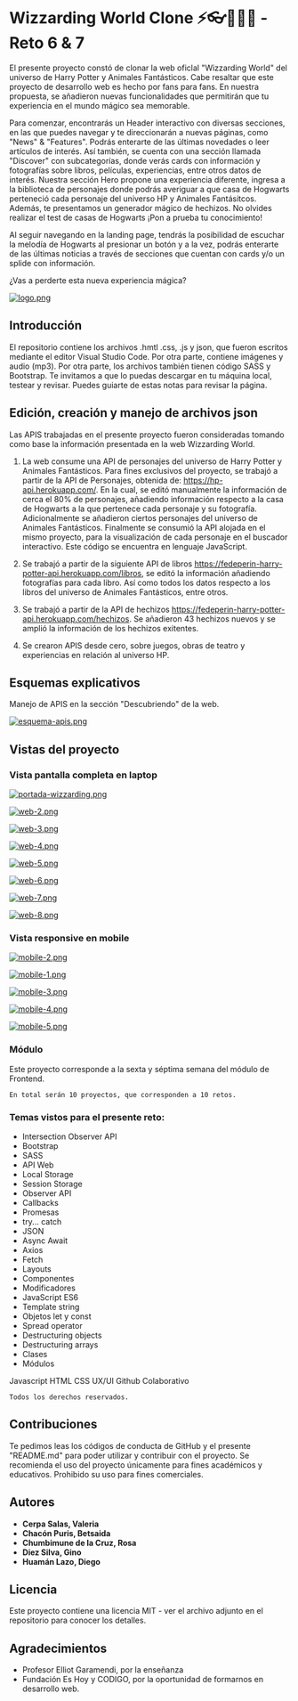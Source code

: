 # Wizzarding World Clone ⚡👓🏰🧙‍♂ - Reto 6 & 7

El presente proyecto constó de clonar la web oficlal "Wizzarding World" del universo de Harry Potter y Animales Fantásticos. Cabe resaltar que este proyecto de desarrollo web es hecho por fans para fans. En nuestra propuesta, se añadieron nuevas funcionalidades que permitirán que tu experiencia en el mundo mágico sea memorable.

Para comenzar, encontrarás un Header interactivo con diversas secciones, en las que puedes navegar y te direccionarán a nuevas páginas, como "News" & "Features". Podrás enterarte de las últimas novedades o leer artículos de interés. Así también, se cuenta con una sección llamada "Discover" con subcategorías, donde verás cards con información y fotografías sobre libros, películas, experiencias, entre otros datos de interés. 
Nuestra sección Hero propone una experiencia diferente, ingresa a la biblioteca de personajes donde podrás averiguar a que casa de Hogwarts perteneció cada personaje del universo HP y Animales Fantásitcos. Además, te presentamos un generador mágico de hechizos.
No olvides realizar el test de casas de Hogwarts ¡Pon a prueba tu conocimiento!

Al seguir navegando en la landing page, tendrás la posibilidad de escuchar la melodía de Hogwarts al presionar un botón y a la vez, podrás enterarte de las últimas noticias a través de secciones que cuentan con cards y/o un splide con información.

¿Vas a perderte esta nueva experiencia mágica?

[![logo.png](https://i.postimg.cc/LXdQ94j6/logo.png)](https://postimg.cc/mcwyVsd0)

## Introducción

El repositorio contiene los archivos .hmtl .css, .js y json, que fueron escritos mediante el editor Visual Studio Code. Por otra parte, contiene imágenes y audio (mp3). Por otra parte, los archivos también tienen código SASS y Bootstrap.
Te invitamos a que lo puedas descargar en tu máquina local, testear y revisar. Puedes guiarte de estas notas para revisar la página.

## Edición, creación y manejo de archivos json

Las APIS trabajadas en el presente proyecto fueron consideradas tomando como base la información presentada en la web Wizzarding World.

1) La web consume una API de personajes del universo de Harry Potter y Animales Fantásticos. Para fines exclusivos del proyecto, se trabajó a partir de la API de Personajes, obtenida de: https://hp-api.herokuapp.com/.
En la cual, se editó manualmente la información de cerca el 80% de personajes, añadiendo información respecto a la casa de Hogwarts a la que pertenece cada personaje y su fotografía. Adicionalmente se añadieron ciertos personajes del universo de Animales Fantásticos.
Finalmente se consumió la API alojada en el mismo proyecto, para la visualización de cada personaje en el buscador interactivo. Este código se encuentra en lenguaje JavaScript.

2) Se trabajó a partir de la siguiente API de libros https://fedeperin-harry-potter-api.herokuapp.com/libros, se editó la información añadiendo fotografías para cada libro. Así como todos los datos respecto a los libros del universo de Animales Fantásticos, entre otros.

3) Se trabajó a partir de la API de hechizos https://fedeperin-harry-potter-api.herokuapp.com/hechizos. Se añadieron 43 hechizos nuevos y se amplió la información de los hechizos exitentes.
   
5) Se crearon APIS desde cero, sobre juegos, obras de teatro y experiencias en relación al universo HP.
    
## Esquemas explicativos 
   
Manejo de APIS en la sección "Descubriendo" de la web.
    
[![esquema-apis.png](https://i.postimg.cc/tgJjq59d/esquema-apis.png)](https://postimg.cc/v4JjX5gD)

## Vistas del proyecto

### Vista pantalla completa en laptop
        
[![portada-wizzarding.png](https://i.postimg.cc/d0nhZMdb/portada-wizzarding.png)](https://postimg.cc/cKgxPbFh)
      
[![web-2.png](https://i.postimg.cc/wMJ141yN/web-2.png)](https://postimg.cc/sGjfvDJf)
      
[![web-3.png](https://i.postimg.cc/hGfP3XNG/web-3.png)](https://postimg.cc/xkV2X1fr)
     
[![web-4.png](https://i.postimg.cc/vHhYY7sB/web-4.png)](https://postimg.cc/xckDgzqD)
     
[![web-5.png](https://i.postimg.cc/DZ1htL67/web-5.png)](https://postimg.cc/LY4GPqGW)
       
[![web-6.png](https://i.postimg.cc/qBnc5qdQ/web-6.png)](https://postimg.cc/SjSzXyRz)
       
[![web-7.png](https://i.postimg.cc/rsyHQrYn/web-7.png)](https://postimg.cc/S25VKJ4C)
             
[![web-8.png](https://i.postimg.cc/kgqRCP2r/web-8.png)](https://postimg.cc/D8pwQDQ5)
         
### Vista responsive en mobile
        
[![mobile-2.png](https://i.postimg.cc/SRtgdt9R/mobile-2.png)](https://postimg.cc/BPH5QpMf)
     
[![mobile-1.png](https://i.postimg.cc/SxYvTqDh/mobile-1.png)](https://postimg.cc/dhv63bbH)
            
[![mobile-3.png](https://i.postimg.cc/VNB4pNt3/mobile-3.png)](https://postimg.cc/GBtksdqQ)
        
[![mobile-4.png](https://i.postimg.cc/Dz8pJh4D/mobile-4.png)](https://postimg.cc/DW3PHtgd)
        
[![mobile-5.png](https://i.postimg.cc/Qt9HmXy7/mobile-5.png)](https://postimg.cc/gXpzkPdc)
     
### Módulo

Este proyecto corresponde a la sexta y séptima semana del módulo de Frontend.

```
En total serán 10 proyectos, que corresponden a 10 retos.
```

### Temas vistos para el presente reto:

- Intersection Observer API
- Bootstrap
- SASS
- API Web
- Local Storage
- Session Storage
- Observer API
- Callbacks
- Promesas
- try... catch
- JSON
- Async Await
- Axios
- Fetch
- Layouts
- Componentes
- Modificadores
- JavaScript ES6
- Template string
- Objetos let y const
- Spread operator
- Destructuring objects
- Destructuring arrays
- Clases
- Módulos

Javascript 
HTML
CSS
UX/UI
Github Colaborativo

```
Todos los derechos reservados.
```

## Contribuciones

Te pedimos leas los códigos de conducta de GitHub y el presente "README.md" para poder utilizar y contribuir con el proyecto. Se recomienda el uso del proyecto únicamente para fines académicos y educativos. Prohibido su uso para fines comerciales.

## Autores

- **Cerpa Salas, Valeria**
- **Chacón Puris, Betsaida**
- **Chumbimune de la Cruz, Rosa**
- **Diez Silva, Gino**
- **Huamán Lazo, Diego**

## Licencia

Este proyecto contiene una licencia MIT - ver el archivo adjunto en el repositorio para conocer los detalles.

## Agradecimientos

- Profesor Elliot Garamendi, por la enseñanza
- Fundación Es Hoy y CODIGO, por la oportunidad de formarnos en desarrollo web.
